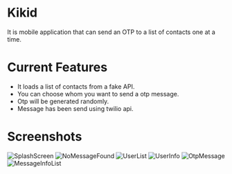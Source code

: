 # Kikid
It is mobile application that can send an OTP to a list of contacts one at a time.

# Current Features
* It loads a list of contacts from a fake API.
* You can choose whom you want to send a otp message.
* Otp will be generated randomly.
* Message has been send using twilio api.

# Screenshots

![SplashScreen](https://user-images.githubusercontent.com/84356050/180733487-d0d98aab-dc74-42e8-ae40-f51ea00d3f6a.jpeg)
![NoMessageFound](https://user-images.githubusercontent.com/84356050/180733569-ffb710ea-cd2b-4220-a678-95c0ecd031e8.jpeg)
![UserList](https://user-images.githubusercontent.com/84356050/180733640-41b76f80-88e0-4150-af54-d2fab7b77641.jpeg)
![UserInfo](https://user-images.githubusercontent.com/84356050/180733732-2271a90e-c59d-422e-82ee-1ea748c060e1.jpeg)
![OtpMessage](https://user-images.githubusercontent.com/84356050/180733916-c5657553-f729-4076-a745-2c196100d299.jpeg)
![MessageInfoList](https://user-images.githubusercontent.com/84356050/180733960-054e6945-83c3-438f-b26b-41ac7b13527c.jpeg)
